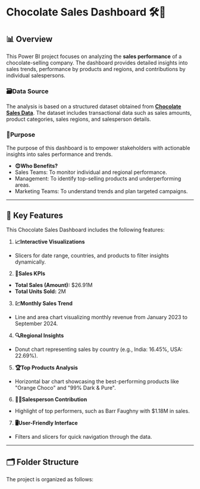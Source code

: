 # Chocolate Sales Dashboard 🛠️🍫

## 📊 Overview  
This Power BI project focuses on analyzing the **sales performance** of a chocolate-selling company. The dashboard provides detailed insights into sales trends, performance by products and regions, and contributions by individual salespersons.

### **🗃️Data Source**  
The analysis is based on a structured dataset obtained from **[Chocolate Sales Data](<Chocolate Sales.xlsx>)**. The dataset includes transactional data such as sales amounts, product categories, sales regions, and salesperson details.

### **🤔Purpose**  
The purpose of this dashboard is to empower stakeholders with actionable insights into sales performance and trends.  
- **😊Who Benefits?**  
- Sales Teams: To monitor individual and regional performance.  
- Management: To identify top-selling products and underperforming areas.  
- Marketing Teams: To understand trends and plan targeted campaigns.  

---

## 🚀 Key Features  
This Chocolate Sales Dashboard includes the following features:  
1. **📈Interactive Visualizations**  
- Slicers for date range, countries, and products to filter insights dynamically.  

2. **💼Sales KPIs**  
- **Total Sales (Amount):** $26.91M  
- **Total Units Sold:** 2M  

3. **💹Monthly Sales Trend**  
- Line and area chart visualizing monthly revenue from January 2023 to September 2024.  

 4. **🔍Regional Insights**  
- Donut chart representing sales by country (e.g., India: 16.45%, USA: 22.69%).  

5. **🏆Top Products Analysis**  
- Horizontal bar chart showcasing the best-performing products like "Orange Choco" and "99% Dark & Pure".  

6. **👨‍💼Salesperson Contribution**  
- Highlight of top performers, such as Barr Faughny with $1.18M in sales.  

7. **🖥️User-Friendly Interface**  
- Filters and slicers for quick navigation through the data.  

---

## 🗂️ Folder Structure  
The project is organized as follows:  
